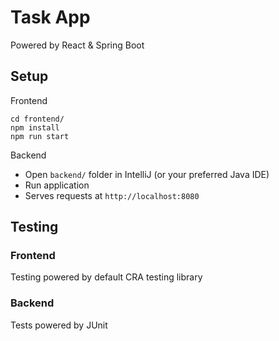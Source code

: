 # Task App

Powered by React & Spring Boot

## Setup

Frontend

```
cd frontend/
npm install
npm run start
```

Backend

- Open `backend/` folder in IntelliJ (or your preferred Java IDE)
- Run application
- Serves requests at `http://localhost:8080`

## Testing

### Frontend

Testing powered by default CRA testing library

### Backend

Tests powered by JUnit
